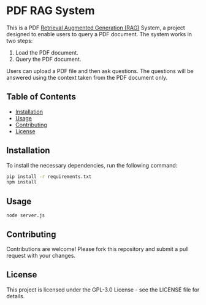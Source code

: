 # PDF RAG System

This is a PDF <a href="https://en.wikipedia.org/wiki/Retrieval-augmented_generation">Retrieval Augmented Generation (RAG)</a> System, a project designed to enable users to query a PDF document. The system works in two steps: 
1. Load the PDF document.
2. Query the PDF document.
   
Users can upload a PDF file and then ask questions. The questions will be answered using the context taken from the PDF document only.

## Table of Contents

- [Installation](#installation)
- [Usage](#usage)
- [Contributing](#contributing)
- [License](#license)

## Installation

To install the necessary dependencies, run the following command:

```bash
pip install -r requirements.txt
npm install
```

## Usage
```
node server.js
```

## Contributing
Contributions are welcome! Please fork this repository and submit a pull request with your changes.

## License
This project is licensed under the GPL-3.0 License - see the LICENSE file for details.
